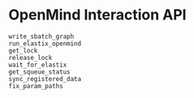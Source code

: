 # OpenMind Interaction API

```@docs
write_sbatch_graph
run_elastix_openmind
get_lock
release_lock
wait_for_elastix
get_squeue_status
sync_registered_data
fix_param_paths
```
